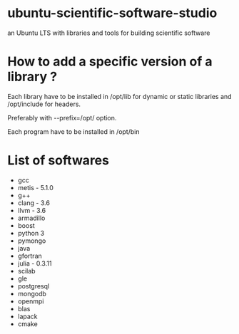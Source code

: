 # ubuntu-scientific-software-studio
an Ubuntu LTS with libraries and tools for building scientific software

# How to add a specific version of a library ?
Each library have to be installed in /opt/lib for dynamic or static libraries and /opt/include for headers.

Preferably with --prefix=/opt/ option.

Each program have to be installed in /opt/bin

# List of softwares
- gcc
- metis - 5.1.0
- g++
- clang - 3.6
- llvm - 3.6
- armadillo
- boost
- python 3
- pymongo
- java
- gfortran
- julia - 0.3.11
- scilab
- gle
- postgresql
- mongodb
- openmpi
- blas
- lapack
- cmake